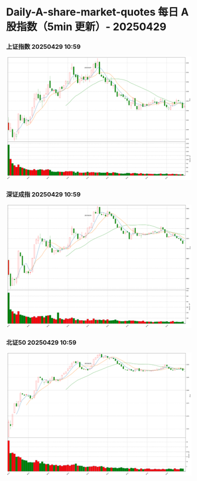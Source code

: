
# Daily-A-share-market-quotes 每日 A 股指数（5min 更新）- 20250429

### 上证指数 20250429 10:59
![](./fig/2025/4/20250429-sh000001.png)

### 深证成指 20250429 10:59
![](./fig/2025/4/20250429-sz399001.png)

### 北证50 20250429 10:59
![](./fig/2025/4/20250429-bj899050.png)
